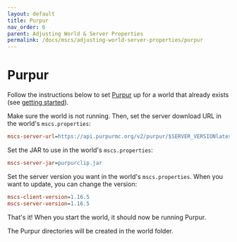 ```yaml
---
layout: default
title: Purpur
nav_order: 6
parent: Adjusting World & Server Properties
permalink: /docs/mscs/adjusting-world-server-properties/purpur
---
```


# Purpur

Follow the instructions below to set [Purpur][purpur] up for a world that already exists
(see [getting started](getting-started)).

Make sure the world is not running. Then, set the server download URL in the world's `mscs.properties`:

```ini
mscs-server-url=https://api.purpurmc.org/v2/purpur/$SERVER_VERSIONlatest/download
```

Set the JAR to use in the world's `mscs.properties`:

```ini
mscs-server-jar=purpurclip.jar
```

Set the server version you want in the world's `mscs.properties`. When you want to update, you can change the version:

```ini
mscs-client-version=1.16.5
mscs-server-version=1.16.5
```

That's it! When you start the world, it should now be running Purpur.

The Purpur directories will be created in the world folder.

[purpur]: https://purpurmc.org/
